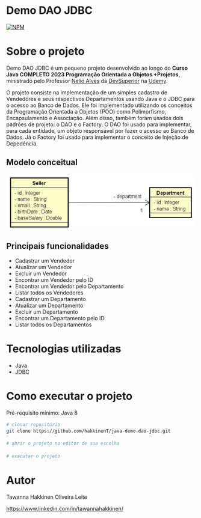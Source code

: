 # Demo DAO JDBC 
[![NPM](https://img.shields.io/npm/l/react)](https://github.com/hakkinenT/java-demo-dao-jdbc/blob/master/LICENSE) 

# Sobre o projeto

Demo DAO JDBC é um pequeno projeto desenvolvido ao longo do **Curso Java COMPLETO 2023 Programação Orientada a Objetos +Projetos**, ministrado pelo Professor [Nelio Alves](https://github.com/acenelio) da [DevSuperior](https://devsuperior.com.br) na [Udemy](https://www.udemy.com/course/java-curso-completo).

O projeto consiste na implementação de um simples cadastro de Vendedores e seus respectivos Departamentos usando Java e o JDBC para o acesso ao Banco de Dados. 
Ele foi implementado utilizando os conceitos da Programação Orientada a Objetos (POO) 
como Polimorfismo, Encapsulamento e Associação. Além disso, também foram usados dois padrões de projeto: o DAO e o Factory.
O DAO foi usado para implementar, para cada entidade, um objeto responsável por fazer o acesso ao Banco de Dados. Já o Factory foi usado para 
implementar o conceito de Injeção de Depedência.

## Modelo conceitual
![Modelo Conceitual](https://github.com/hakkinenT/assets/blob/master/java-projects/java-jdbc/modelo-conceitual-projeto.png)

## Principais funcionalidades
- Cadastrar um Vendedor
- Atualizar um Vendedor
- Excluir um Vendedor
- Encontrar um Vendedor pelo ID
- Encontrar um Vendedor pelo Departamento
- Listar todos os Vendedores
- Cadastrar um Departamento
- Atualizar um Departamento
- Excluir um Departamento
- Encontrar um Departamento pelo ID
- Listar todos os Departamentos


# Tecnologias utilizadas
- Java
- JDBC

# Como executar o projeto
Pré-requisito mínimo: Java 8

```bash
# clonar repositório
git clone https://github.com/hakkinenT/java-demo-dao-jdbc.git

# abrir o projeto no editor de sua escolha

# executar o projeto
```

# Autor

Tawanna Hakkinen Oliveira Leite

https://www.linkedin.com/in/tawannahakkinen/
